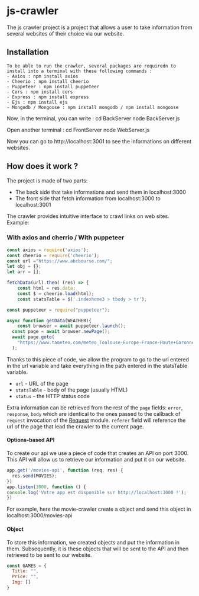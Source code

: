 js-crawler
==========

The js crawler project is a project that allows a user to take information from several websites of their choice via our website.

## Installation

```
To be able to run the crawler, several packages are requiredn to install into a terminal with these following commands : 
- Axios : npm install axios
- Cheerio : npm install cheerio
- Puppeteer : npm install puppeteer
- Cors : npm install cors
- Express : npm install express
- Ejs : npm install ejs
- Mongodb / Mongoose : npm install mongodb / npm install mongoose

```

Now, in the terminal, you can write :
cd BackServer
node BackServer.js

Open another terminal :
cd FrontServer
node WebServer.js

Now you can go to http://localhost:3001 to see the informations on different  websites.

## How does it work ?

The project is made of two parts:
- The back side that take informations and send them in localhost:3000
- The front side that fetch information from localhost:3000 to localhost:3001

The crawler provides intuitive interface to crawl links on web sites. Example:

### With axios and cherrio / With puppeteer


```javascript
const axios = require('axios');
const cheerio = require('cheerio');
const url ="https://www.abcbourse.com/";
let obj = {};
let arr = [];

fetchData(url).then( (res) => {
    const html = res.data;
    const $ = cheerio.load(html);
    const statsTable = $('.indexhome3 > tbody > tr');

```

```javascript
const puppeteer = require("puppeteer");

async function getData(WEATHER){
	const browser = await puppeteer.launch();
  const page = await browser.newPage();
  await page.goto(
    "https://www.tameteo.com/meteo_Toulouse-Europe-France-Haute+Garonne-LFBO-1-26128.html"
  );

```

Thanks to this piece of code, we allow the program to go to the url entered in the url variable and take everything in the path entered in the statsTable variable.

* `url` - URL of the page
* `statsTable` - body of the page (usually HTML)
* `status` - the HTTP status code

Extra information can be retrieved from the rest of the `page` fields: `error`, `response`, `body` which are identical to the ones passed to the callback of `request` invocation of the [Request](https://github.com/mikeal/request) module.
`referer` field will reference the url of the page that lead the crawler to the current page.

#### Options-based API

To create our api we use a piece of code that creates an API on port 3000. This API will allow us to retrieve our information and put it on our website.

```javascript
app.get('/movies-api', function (req, res) {
  res.send(MOVIES);
})
app.listen(3000, function () {
console.log('Votre app est disponible sur http://localhost:3000 !');
})

```
For example, here the movie-crawler create a object and send this object in localhost:3000/movies-api

#### Object

To store this information, we created objects and put the information in them. Subsequently, it is these objects that will be sent to the API and then retrieved to be sent to our website.

```javascript
const GAMES = {
  Title: "",
  Price: "",
  Img: []
}
```